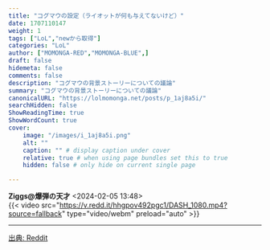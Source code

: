 ```yaml
---
title: "コグマウの設定（ライオットが何も与えてないけど）"
date: 1707110147
weight: 1
tags: ["LoL","newから取得"]
categories: "LoL"
author: ["MOMONGA-RED","MOMONGA-BLUE",]
draft: false
hidemeta: false 
comments: false
description: "コグマウの背景ストーリーについての議論"
summary: "コグマウの背景ストーリーについての議論"
canonicalURL: "https://lolmomonga.net/posts/p_1aj8a5i/"
searchHidden: false
ShowReadingTime: true
ShowWordCount: true
cover:
    image: "/images/i_1aj8a5i.png"
    alt: ""
    caption: "" # display caption under cover
    relative: true # when using page bundles set this to true
    hidden: false # only hide on current single page

---
```

**Ziggs@爆弾の天才** <2024-02-05 13:48>  
{{< video src="https://v.redd.it/hhgpov492pgc1/DASH_1080.mp4?source=fallback" type="video/webm" preload="auto" >}}
  

---




[出典: Reddit](https://www.reddit.com//r/leagueoflegends/comments/1aj8a5i/kogmaw_lore_since_riot_hasnt_given_him_any/)
